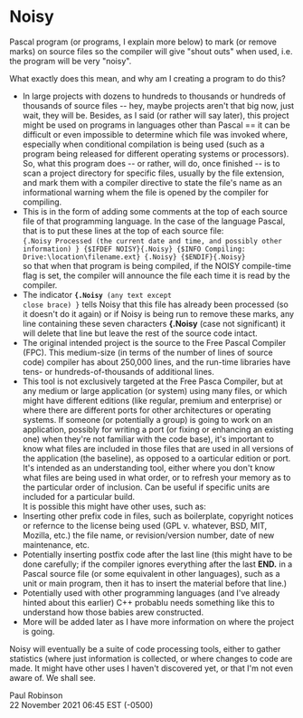 # Noisy
Pascal program (or programs, I explain more below) to mark (or remove marks) on 
source files so the compiler will give "shout outs" when used, i.e. the program
will be very "noisy".

What exactly does this mean, and why am I creating a program to do this? 
* In large projects with dozens to hundreds to thousands or hundreds of 
thousands of source files -- hey, maybe projects aren't that big now, just wait, 
they will be. Besides, as I said (or rather will say later), this project might 
be used on programs in languages other than Pascal ==  it can be difficult or even 
impossible to determine which file was invoked where, especially when conditional 
compilation is being used (such as a program being released for different operating 
systems or processors). So, what this program does -- or rather, will do, once 
finished -- is to scan a project directory for specific files, usually by the file 
extension, and mark them with a compiler directive to state the file's name as an 
informational warning whem the file is opened by the compiler for compiling. 
* This is in the form of adding some comments at the top of each source file of 
that programming language. In the case of the language Pascal, that is to put 
these lines at the top of each source file:<br />
<code>{.Noisy Processed (the current date and time, and possibly other information) }
{$IFDEF NOISY}{.Noisy}
{$INFO Compiling: Drive:\location\filename.ext} {.Noisy}
{$ENDIF}{.Noisy}</code></br>
so that when that program is being compiled, if the NOISY compile-time flag is set, the 
compiler will announce the file each time it is read by the compiler. 
* The indicator <b><code>{.Noisy</code></b><code> (any text except close brace) }</code> 
tells Noisy that this file has already been processed (so it doesn't do it again) or if 
Noisy is being run to remove these marks, any line containing these seven characters 
<b>{.Noisy</b> (case not significant) it will delete that line but leave the rest of the 
source code intact.
* The original intended project is the source to the Free Pascal Compiler (FPC). This 
medium-size (in terms of the number of lines of source code) compiler has about 250,000 
lines, and the run-time libraries have tens- or hundreds-of-thousands of additional 
lines. 
* This tool is not exclusively targeted at the Free Pasca Compiler, but at any medium or
large application (or system) using many files, or which might have different editions 
(like regular, premium and enterprise) or where there are different ports for other 
architectures or operating systems. If someone (or potentially a group) is going to work 
on an application, possibly for writing a port (or fixing or enhancing an existing one) 
when they're not familiar with the code base), it's important to know what files are 
included in those files that are used in all versions of the application (the baseline), 
as opposed to a oarticular edition or port. It's intended as an understanding tool, either 
where you don't know what files are being used in what order, or to refresh your memory as 
to the particular order of inclusion. Can be useful if specific units are included for a 
particular build.<br />
It is possible this might have other uses, such as: 
* Inserting other prefix code in files, such as boilerplate, copyright notices or 
refernce to the license being used (GPL v. whatever, BSD, MIT, Mozilla, etc.) the 
file name, or revision/version number, date of new maintenance, etc. 
* Potentially inserting postfix code after the last line (this might have to be done 
carefully; if the compiler ignores everything after the last <b>END.</B> in a Pascal
source file (or some equivalent in other languages), such as a unit or main program, 
then it has to insert the material before that line.)
* Potentially used with other programming languages (and I've already hinted about 
this earlier) C++ probablu needs something like this to understand how those babies
arew constructed.
* More will be added later as I have more information on where the project is going.

Noisy will eventually be a suite of code processing tools, either to gather statistics 
(where just information is collected, or where changes to code are made. It might have 
other uses I haven't discovered yet, or that I'm not even aware of. We shall see.

Paul Robinson<br/>
22 November 2021 06:45 EST (-0500)

